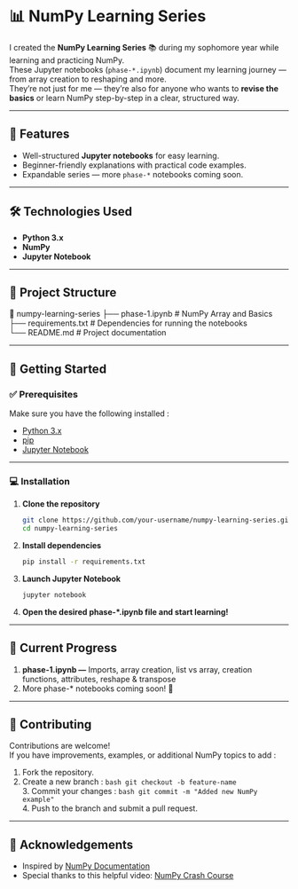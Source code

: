 # 📊 NumPy Learning Series

I created the **NumPy Learning Series** 📚 during my sophomore year while learning and practicing NumPy. <br>
These Jupyter notebooks (`phase-*.ipynb`) document my learning journey — from array creation to reshaping and more. <br>
They’re not just for me — they’re also for anyone who wants to **revise the basics** or learn NumPy step-by-step in a clear, structured way.

---

## 📌 Features
- Well-structured **Jupyter notebooks** for easy learning.
- Beginner-friendly explanations with practical code examples.
- Expandable series — more `phase-*` notebooks coming soon.

---

## 🛠️ Technologies Used
- **Python 3.x**
- **NumPy**
- **Jupyter Notebook**

---

## 📂 Project Structure
📁 numpy-learning-series
├── phase-1.ipynb       # NumPy Array and Basics <br>
├── requirements.txt    # Dependencies for running the notebooks <br>
└── README.md           # Project documentation <br>

---

## 🚀 Getting Started

### ✅ Prerequisites
Make sure you have the following installed :
- [Python 3.x](https://www.python.org/downloads/)
- [pip](https://pip.pypa.io/en/stable/installation/)
- [Jupyter Notebook](https://jupyter.org/install)

---

### 💻 Installation
1. **Clone the repository**  
   ```bash
   git clone https://github.com/your-username/numpy-learning-series.git
   cd numpy-learning-series
   ```
2. **Install dependencies**
   ```bash
   pip install -r requirements.txt
   ```
3. **Launch Jupyter Notebook**
   ```bash
   jupyter notebook
   ```
4. **Open the desired phase-*.ipynb file and start learning!**

---

## 📖 Current Progress
   1. **phase-1.ipynb —** Imports, array creation, list vs array, creation functions, attributes, reshape & transpose <br>
   2. More phase-* notebooks coming soon! 🎯

---

## 🤝 Contributing
Contributions are welcome! <br>
If you have improvements, examples, or additional NumPy topics to add : <br>
   1.	Fork the repository. <br>
   2.	Create a new branch :
    ```bash
    git checkout -b feature-name
    ``` <br>
    3. Commit your changes :
    ```bash
    git commit -m "Added new NumPy example"
    ``` <br>
    4. Push to the branch and submit a pull request.

---

## 🌟 Acknowledgements
   - Inspired by [NumPy Documentation](https://numpy.org/doc/)
   - Special thanks to this helpful video: [NumPy Crash Course](https://youtu.be/x7ULDYs4X84?si=BkbFlSy4YlUGTchm)
